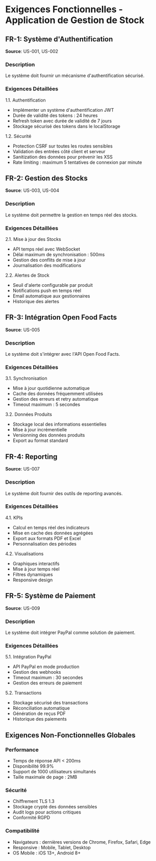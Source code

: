 # Exigences Fonctionnelles - Application de Gestion de Stock

## FR-1: Système d'Authentification
**Source**: US-001, US-002
### Description
Le système doit fournir un mécanisme d'authentification sécurisé.

### Exigences Détaillées
1.1. Authentification
- Implémenter un système d'authentification JWT
- Durée de validité des tokens : 24 heures
- Refresh token avec durée de validité de 7 jours
- Stockage sécurisé des tokens dans le localStorage

1.2. Sécurité
- Protection CSRF sur toutes les routes sensibles
- Validation des entrées côté client et serveur
- Sanitization des données pour prévenir les XSS
- Rate limiting : maximum 5 tentatives de connexion par minute

## FR-2: Gestion des Stocks
**Source**: US-003, US-004
### Description
Le système doit permettre la gestion en temps réel des stocks.

### Exigences Détaillées
2.1. Mise à jour des Stocks
- API temps réel avec WebSocket
- Délai maximum de synchronisation : 500ms
- Gestion des conflits de mise à jour
- Journalisation des modifications

2.2. Alertes de Stock
- Seuil d'alerte configurable par produit
- Notifications push en temps réel
- Email automatique aux gestionnaires
- Historique des alertes

## FR-3: Intégration Open Food Facts
**Source**: US-005
### Description
Le système doit s'intégrer avec l'API Open Food Facts.

### Exigences Détaillées
3.1. Synchronisation
- Mise à jour quotidienne automatique
- Cache des données fréquemment utilisées
- Gestion des erreurs et retry automatique
- Timeout maximum : 5 secondes

3.2. Données Produits
- Stockage local des informations essentielles
- Mise à jour incrémentielle
- Versionning des données produits
- Export au format standard

## FR-4: Reporting
**Source**: US-007
### Description
Le système doit fournir des outils de reporting avancés.

### Exigences Détaillées
4.1. KPIs
- Calcul en temps réel des indicateurs
- Mise en cache des données agrégées
- Export aux formats PDF et Excel
- Personnalisation des périodes

4.2. Visualisations
- Graphiques interactifs
- Mise à jour temps réel
- Filtres dynamiques
- Responsive design

## FR-5: Système de Paiement
**Source**: US-009
### Description
Le système doit intégrer PayPal comme solution de paiement.

### Exigences Détaillées
5.1. Intégration PayPal
- API PayPal en mode production
- Gestion des webhooks
- Timeout maximum : 30 secondes
- Gestion des erreurs de paiement

5.2. Transactions
- Stockage sécurisé des transactions
- Réconciliation automatique
- Génération de reçus PDF
- Historique des paiements

## Exigences Non-Fonctionnelles Globales

### Performance
- Temps de réponse API < 200ms
- Disponibilité 99.9%
- Support de 1000 utilisateurs simultanés
- Taille maximale de page : 2MB

### Sécurité
- Chiffrement TLS 1.3
- Stockage crypté des données sensibles
- Audit logs pour actions critiques
- Conformité RGPD

### Compatibilité
- Navigateurs : dernières versions de Chrome, Firefox, Safari, Edge
- Responsive : Mobile, Tablet, Desktop
- OS Mobile : iOS 13+, Android 8+
